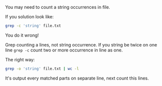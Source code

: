 You may need to count a string occurrences in file.

If you solution look like:

```bash
grep -c 'string' file.txt
```

You do it wrong!

Grep counting a lines, not string occurrence. If you string be twice on one line ```grep -c``` count two or more occurrence in line as one.

The right way:

```bash
grep -o 'string' file.txt | wc -l
```

It's output every matched parts on separate line, next count this lines.